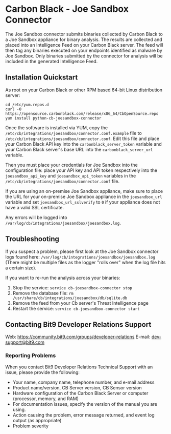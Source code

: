 # Carbon Black - Joe Sandbox Connector

The Joe Sandbox connector submits binaries collected by Carbon Black to a Joe Sandbox
appliance for binary analysis. The results are collected and placed into an Intelligence
Feed on your Carbon Black server. The feed will then tag any binaries executed on your
endpoints identified as malware by Joe Sandbox. Only binaries submitted by the connector
for analysis will be included in the generated Intelligence Feed.

## Installation Quickstart

As root on your Carbon Black or other RPM based 64-bit Linux distribution server:
```
cd /etc/yum.repos.d
curl -O https://opensource.carbonblack.com/release/x86_64/CbOpenSource.repo
yum install python-cb-joesandbox-connector
```

Once the software is installed via YUM, copy the `/etc/cb/integrations/joesandbox/connector.conf.example` file to
`/etc/cb/integrations/joesandbox/connector.conf`. Edit this file and place your Carbon Black API key into the
`carbonblack_server_token` variable and your Carbon Black server's base URL into the `carbonblack_server_url` variable.

Then you must place your credentials for Joe Sandbox into the configuration file: place your API key and API token
respectively into the `joesandbox_api_key` and `joesandbox_api_token` variables in the 
`/etc/cb/integrations/joesandbox/connector.conf` file.

If you are using an on-premise Joe Sandbox appliance, make sure to place the URL for your on-premise Joe Sandbox appliance
in the `joesandbox_url` variable and set `joesandbox_url_sslverify` to `0` if your appliance does not have a valid SSL
certificate.

Any errors will be logged into `/var/log/cb/integrations/joesandbox/joesandbox.log`.

## Troubleshooting

If you suspect a problem, please first look at the Joe Sandbox connector logs found here:
`/var/log/cb/integrations/joesandbox/joesandbox.log`
(There might be multiple files as the logger "rolls over" when the log file hits a certain size).

If you want to re-run the analysis across your binaries:

1. Stop the service: `service cb-joesandbox-connector stop`
2. Remove the database file: `rm /usr/share/cb/integrations/joesandbox/db/sqlite.db`
3. Remove the feed from your Cb server's Threat Intelligence page
4. Restart the service: `service cb-joesandbox-connector start`

## Contacting Bit9 Developer Relations Support

Web: https://community.bit9.com/groups/developer-relations
E-mail: dev-support@bit9.com

### Reporting Problems

When you contact Bit9 Developer Relations Technical Support with an issue, please provide the following:

* Your name, company name, telephone number, and e-mail address
* Product name/version, CB Server version, CB Sensor version
* Hardware configuration of the Carbon Black Server or computer (processor, memory, and RAM)
* For documentation issues, specify the version of the manual you are using.
* Action causing the problem, error message returned, and event log output (as appropriate)
* Problem severity
